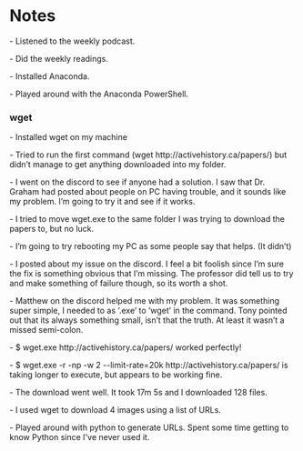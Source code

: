 <H1> Notes </H1>
<p> - Listened to the weekly podcast. </p> 
<p> - Did the weekly readings. </p> 
<p> - Installed Anaconda. </p> 
<p> - Played around with the Anaconda PowerShell. </p>
<h3> wget </h3> 
<p> - Installed wget on my machine 
<p> - Tried to run the first command (wget http://activehistory.ca/papers/) but didn’t manage to get anything downloaded into my folder. 
<p> - I went on the discord to see if anyone had a solution. I saw that Dr. Graham had posted about people on PC having trouble, and it sounds like my problem. I’m going to try it and see if it works. 
<p> - I tried to move wget.exe to the same folder I was trying to download the papers to, but no luck. 
<p> - I’m going to try rebooting my PC as some people say that helps. (It didn’t) 
<p> - I posted about my issue on the discord. I feel a bit foolish since I’m sure the fix is something obvious that I’m missing. The professor did tell us to try and make something of failure though, so its worth a shot. 
<p>  - Matthew on the discord helped me with my problem. It was something super simple, I needed to as ‘.exe’ to ‘wget’ in the command. Tony pointed out that its always something small, isn’t that the truth. At least it wasn’t a missed semi-colon. 
<p> - $ wget.exe http://activehistory.ca/papers/ worked perfectly! 
<p> - $ wget.exe -r -np -w 2 --limit-rate=20k http://activehistory.ca/papers/  is taking longer to execute, but appears to be working fine. 
<p> - The download went well. It took 17m 5s and I downloaded 128 files. 
<p> - I used wget to download 4 images using a list of URLs.
<p> - Played around with python to generate URLs. Spent some time getting to know Python since I've never used it. 
